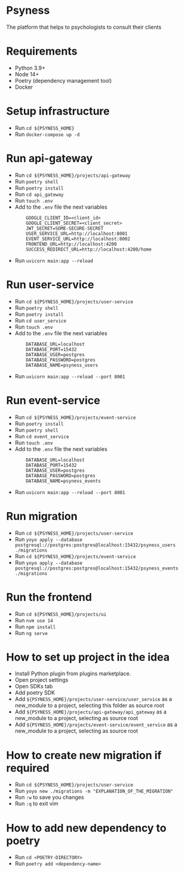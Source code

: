 # Psyness

The platform that helps to psychologists to consult their clients

# Requirements

* Python 3.9+
* Node 14+
* Poetry (dependency management tool)
* Docker

# Setup infrastructure

* Run `cd ${PSYNESS_HOME}`
* Run `docker-compose up -d`

# Run api-gateway

* Run `cd ${PSYNESS_HOME}/projects/api-gateway`
* Run `poetry shell`
* Run `poetry install`
* Run `cd api_gateway`
* Run `touch .env`
* Add to the `.env` file the next variables
  ```
      GOOGLE_CLIENT_ID=<client_id>
      GOOGLE_CLIENT_SECRET=<client_secret>
      JWT_SECRET=SOME-SECURE-SECRET
      USER_SERVICE_URL=http://localhost:8001
      EVENT_SERVICE_URL=http://localhost:8002
      FRONTEND_URL=http://localhost:4200
      SUCCESS_REDIRECT_URL=http://localhost:4200/home
  ```
* Run `uvicorn main:app --reload`

# Run user-service

* Run `cd ${PSYNESS_HOME}/projects/user-service`
* Run `poetry shell`
* Run `poetry install`
* Run `cd user_service`
* Run `touch .env`
* Add to the `.env` file the next variables
  ```
      DATABASE_URL=localhost
      DATABASE_PORT=15432
      DATABASE_USER=postgres
      DATABASE_PASSWORD=postgres
      DATABASE_NAME=psyness_users
  ```
* Run `uvicorn main:app --reload --port 8001`

# Run event-service

* Run `cd ${PSYNESS_HOME}/projects/event-service`
* Run `poetry install`
* Run `poetry shell`
* Run `cd event_service`
* Run `touch .env`
* Add to the `.env` file the next variables
  ```
      DATABASE_URL=localhost
      DATABASE_PORT=15432
      DATABASE_USER=postgres
      DATABASE_PASSWORD=postgres
      DATABASE_NAME=psyness_events
  ```
* Run `uvicorn main:app --reload --port 8001`

# Run migration

* Run `cd ${PSYNESS_HOME}/projects/user-service`
* Run `yoyo apply --database postgresql://postgres:postgres@localhost:15432/psyness_users ./migrations`
* Run `cd ${PSYNESS_HOME}/projects/event-service`
* Run `yoyo apply --database postgresql://postgres:postgres@localhost:15432/psyness_events ./migrations`

# Run the frontend

* Run `cd ${PSYNESS_HOME}/projects/ui`
* Run `nvm use 14`
* Run `npm install`
* Run `ng serve`

# How to set up project in the idea

* Install Python plugin from plugins marketplace.
* Open project settings
* Open SDKs tab
* Add poetry SDK
* Add `${PSYNESS_HOME}/projects/user-service/user_service` as a new_module to a project, selecting this folder as source root 
* Add `${PSYNESS_HOME}/projects/api-gateway/api_gateway` as a new_module to a project, selecting as source root
* Add `${PSYNESS_HOME}/projects/event-service/event_service` as a new_module to a project, selecting as source root

# How to create new migration if required

* Run `cd ${PSYNESS_HOME}/projects/user-service`
* Run `yoyo new ./migrations -m "EXPLANATION_OF_THE_MIGRATION"`
* Run `:w` to save you changes
* Run `:q` to exit vim

# How to add new dependency to poetry

* Run `cd <POETRY-DIRECTORY>`
* Run `poetry add <dependency-name>`
